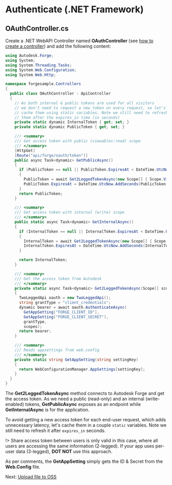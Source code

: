 # Authenticate (.NET Framework)

## OAuthController.cs

Create a .NET WebAPI Controller named **OAuthController** (see [how to create a controller](environment/setup/net_controller)) and add the following content:

```csharp
using Autodesk.Forge;
using System;
using System.Threading.Tasks;
using System.Web.Configuration;
using System.Web.Http;

namespace forgesample.Controllers
{
  public class OAuthController : ApiController
  {
    // As both internal & public tokens are used for all visitors
    // we don't need to request a new token on every request, so let's
    // cache them using static variables. Note we still need to refresh
    // them after the expires_in time (in seconds)
    private static dynamic InternalToken { get; set; }
    private static dynamic PublicToken { get; set; }

    /// <summary>
    /// Get access token with public (viewables:read) scope
    /// </summary>
    [HttpGet]
    [Route("api/forge/oauth/token")]
    public async Task<dynamic> GetPublicAsync()
    {
      if (PublicToken == null || PublicToken.ExpiresAt < DateTime.UtcNow)
      {
        PublicToken = await Get2LeggedTokenAsync(new Scope[] { Scope.ViewablesRead });
        PublicToken.ExpiresAt = DateTime.UtcNow.AddSeconds(PublicToken.expires_in);
      }
      return PublicToken;
    }

    /// <summary>
    /// Get access token with internal (write) scope
    /// </summary>
    public static async Task<dynamic> GetInternalAsync()
    {
      if (InternalToken == null || InternalToken.ExpiresAt < DateTime.UtcNow)
      {
        InternalToken = await Get2LeggedTokenAsync(new Scope[] { Scope.BucketCreate, Scope.BucketRead, Scope.DataRead, Scope.DataCreate });
        InternalToken.ExpiresAt = DateTime.UtcNow.AddSeconds(InternalToken.expires_in);
      }

      return InternalToken;
    }

    /// <summary>
    /// Get the access token from Autodesk
    /// </summary>
    private static async Task<dynamic> Get2LeggedTokenAsync(Scope[] scopes)
    {
      TwoLeggedApi oauth = new TwoLeggedApi();
      string grantType = "client_credentials";
      dynamic bearer = await oauth.AuthenticateAsync(
        GetAppSetting("FORGE_CLIENT_ID"),
        GetAppSetting("FORGE_CLIENT_SECRET"),
        grantType,
        scopes);
      return bearer;
    }

    /// <summary>
    /// Reads appsettings from web.config
    /// </summary>
    private static string GetAppSetting(string settingKey)
    {
      return WebConfigurationManager.AppSettings[settingKey];
    }
  }
}
```

The **Get2LeggedTokenAsync** method connects to Autodesk Forge and get the access token. As we need a public (read-only) and an internal (write-enabled) tokens, **GetPublicAsync** exposes as an endpoint while **GetInternalAsync** is for the application. 

To avoid getting a new access token for each end-user request, which adds unnecessary latency, let's cache them in a couple `static` variables. Note we still need to refresh it after `expires_in` seconds.

!> Share access token between users is only valid in this case, where all users are accessing the same information (2-legged). If your app uses per-user data (3-legged), **DOT NOT** use this approach.

As per comments, the **GetAppSetting** simply gets the ID & Secret from the **Web.Config** file.

Next: [Upload file to OSS](/datamanagement/oss/)